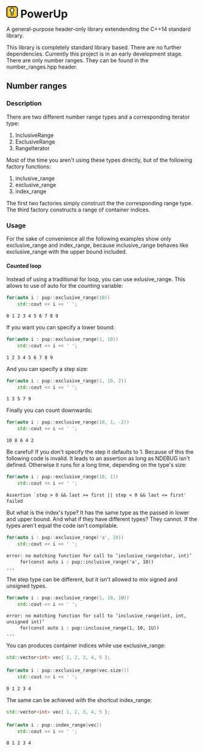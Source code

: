 <h1 style="display:inline"><img style="display:inline" width="30px" src="https://github.com/martinfehrs/powerup/blob/master/res/Retro-Block-Exclamation-icon.png">&nbsp;PowerUp</h1>

A general-purpose header-only library extendending the C++14 standard library.

This library is completely standard library based. There are no further dependencies.
Currently this project is in an early development stage. There are only number ranges.
They can be found in the number_ranges.hpp header.

## Number ranges

### Description

There are two different number range types and a corresponding iterator type:

1. InclusiveRange
2. ExclusiveRange
3. RangeIterator

Most of the time you aren't using these types directly, but of the following factory functions:

1. inclusive_range
2. exclusive_range
3. index_range

The first two factories simply construct the the corresponding range type. The third
factory constructs a range of container indices.

### Usage

For the sake of convenience all the following examples show only exclusive_range and index_range,
because inclusive_range behaves like exclusive_range with the upper bound included.

#### Counted loop
Instead of using a traditional for loop, you can use exlusive_range. This allows to use of auto for
the counting variable:

```c++
for(auto i : pup::exclusive_range(10))
    std::cout << i << ' ';
```
```
0 1 2 3 4 5 6 7 8 9
```
If you want you can specify a lower bound:

```c++
for(auto i : pup::exclusive_range(1, 10))
    std::cout << i << ' ';
```
```
1 2 3 4 5 6 7 8 9
```
And you can specify a step size:
```c++
for(auto i : pup::exclusive_range(1, 10, 2))
    std::cout << i << ' ';
```
```
1 3 5 7 9
```
Finally you can count downwards:
```c++
for(auto i : pup::exclusive_range(10, 1, -2))
    std::cout << i << ' ';
```
```
10 8 6 4 2
```
Be careful! If you don't specify the step it defaults to 1. Because of this the following code
is invalid. It leads to an assertion as long as NDEBUG isn't defined. Otherwise it runs for a long
time, depending on the type's size:
```c++
for(auto i : pup::exclusive_range(10, 1))
    std::cout << i << ' ';
```
```
Assertion `step > 0 && last >= first || step < 0 && last <= first' failed
```
But what is the index's type? It has the same type as the passed in lower and upper bound. And what
if they have different types? They cannot. If the types aren't equal the code isn't compilable.
```c++
for(auto i : pup::exclusive_range('a', 10))
    std::cout << i << ' ';
```
```
error: no matching function for call to ‘inclusive_range(char, int)’
     for(const auto i : pup::inclusive_range('a', 10))
...
```
The step type can be different, but it isn't allowed to mix signed and unsigned types.
```c++
for(auto i : pup::exclusive_range(1, 10, 1U))
    std::cout << i << ' ';
```
```
error: no matching function for call to ‘inclusive_range(int, int, unsigned int)’
     for(const auto i : pup::inclusive_range(1, 10, 1U))
...
```
You can produces container indices while use exclusive_range:
```c++
std::vector<int> vec{ 1, 2, 3, 4, 5 };

for(auto i : pup::exclusive_range(vec.size())
    std::cout << i << ' ';
```
```
0 1 2 3 4
```
The same can be achieved with the shortcut index_range:
```c++
std::vector<int> vec{ 1, 2, 3, 4, 5 };

for(auto i : pup::index_range(vec))
    std::cout << i << ' ';
```
```
0 1 2 3 4
```
